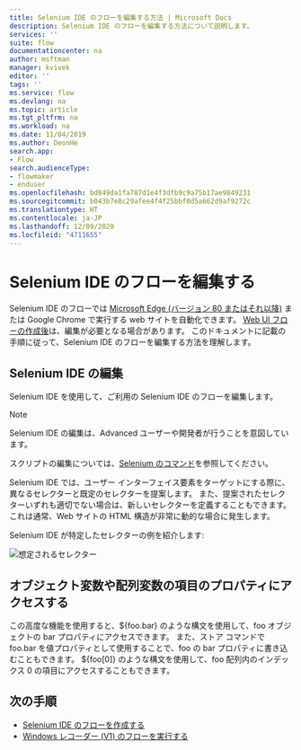```yaml
---
title: Selenium IDE のフローを編集する方法 | Microsoft Docs
description: Selenium IDE のフローを編集する方法について説明します。
services: ''
suite: flow
documentationcenter: na
author: msftman
manager: kvivek
editor: ''
tags: ''
ms.service: flow
ms.devlang: na
ms.topic: article
ms.tgt_pltfrm: na
ms.workload: na
ms.date: 11/04/2019
ms.author: DeonHe
search.app:
- Flow
search.audienceType:
- flowmaker
- enduser
ms.openlocfilehash: bd849da1fa787d1e4f3dfb9c9a75b17ae9849231
ms.sourcegitcommit: b043b7e8c29afee4f4f25bbf0d5a662d9af9272c
ms.translationtype: HT
ms.contentlocale: ja-JP
ms.lasthandoff: 12/09/2020
ms.locfileid: "4711655"
---
```

# <a name="edit-selenium-ide-flows"></a>Selenium IDE のフローを編集する

Selenium IDE のフローでは [Microsoft Edge (バージョン 80 またはそれ以降)](https://www.microsoft.com/edge/) または Google Chrome で実行する web サイトを自動化できます。 [Web UI フローの作成後](create-web.md)は、編集が必要となる場合があります。 このドキュメントに記載の手順に従って、Selenium IDE のフローを編集する方法を理解します。

## <a name="edit-in-selenium-ide"></a>Selenium IDE の編集

Selenium IDE を使用して、ご利用の Selenium IDE のフローを編集します。

>[!NOTE]
>Selenium IDE の編集は、Advanced ユーザーや開発者が行うことを意図しています。

スクリプトの編集については、[Selenium のコマンド](https://www.seleniumhq.org/selenium-ide/docs/en/api/commands/)を参照してください。

Selenium IDE では、ユーザー インターフェイス要素をターゲットにする際に、異なるセレクターと既定のセレクターを提案します。 また、提案されたセレクターいずれも適切でない場合は、新しいセレクターを定義することもできます。 これは通常、Web サイトの HTML 構造が非常に動的な場合に発生します。

Selenium IDE が特定したセレクターの例を紹介します:

![想定されるセレクター](../media/edit-web/possible-selectors.png "想定されるセレクター")

## <a name="accessing-a-property-of-an-object-variable-or-item-of-an-array-variable"></a>オブジェクト変数や配列変数の項目のプロパティにアクセスする

この高度な機能を使用すると、\${foo.bar} のような構文を使用して、foo オブジェクトの bar プロパティにアクセスできます。 また、ストア コマンドで foo.bar を値プロパティとして使用することで、foo の bar プロパティに書き込むこともできます。 \${foo[0]} のような構文を使用して、foo 配列内のインデックス 0 の項目にアクセスすることもできます。

## <a name="next-steps"></a>次の手順

- [Selenium IDE のフローを作成する](create-web.md)
- [Windows レコーダー (V1) のフローを実行する](run-desktop-flow.md)

